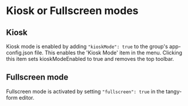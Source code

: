 # Kiosk or Fullscreen modes

## Kiosk

Kiosk mode is enabled by adding `"kioskMode": true` to the group's app-config.json file. This enables the 'Kiosk Mode' item in the menu. 
Clicking this item sets kioskModeEnabled to true and removes the top toolbar. 

## Fullscreen mode

Fullscreen mode is activated by setting `"fullscreen": true` in the tangy-form editor. 